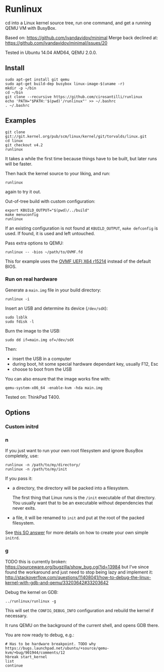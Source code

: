 # Runlinux

cd into a Linux kernel source tree, run one command, and get a running QEMU VM with BusyBox.

Based on: <https://github.com/ivandavidov/minimal> Merge back declined at: <https://github.com/ivandavidov/minimal/issues/20>

Tested in Ubuntu 14.04 AMD64, QEMU 2.0.0.

## Install

    sudo apt-get install git qemu
    sudo apt-get build-dep busybox linux-image-$(uname -r)
    mkdir -p ~/bin
    cd ~/bin
    git clone --recursive https://github.com/cirosantilli/runlinux
    echo 'PATH="$PATH:'$(pwd)'/runlinux"' >> ~/.bashrc
    . ~/.bashrc

## Examples

	git clone git://git.kernel.org/pub/scm/linux/kernel/git/torvalds/linux.git
	cd linux
	git checkout v4.2
	runlinux

It takes a while the first time because things have to be built, but later runs will be faster.

Then hack the kernel source to your liking, and run:

	runlinux

again to try it out.

Out-of-tree build with custom configuration:

    export KBUILD_OUTPUT="$(pwd)/../build"
    make menuconfig
	runlinux

If an existing configuration is not found at `KBUILD_OUTPUT`, `make defconfig` is used. If found, it is used and left untouched.

Pass extra options to QEMU:

    runlinux -- -bios ~/path/to/OVMF.fd

This for example uses the [OVMF UEFI X64 r15214](https://sourceforge.net/projects/edk2/files/OVMF/OVMF-X64-r15214.zip/download) instead of the default BIOS.

### Run on real hardware

Generate a `main.img` file in your build directory:

    runlinux -i

Insert an USB and determine its device (`/dev/sdX`):

    sudo lsblk
    sudo fdisk -l

Burn the image to the USB:

    sudo dd if=main.img of=/dev/sdX

Then:

- insert the USB in a computer
- during boot, hit some special hardware dependant key, usually F12, Esc
- choose to boot from the USB

You can also ensure that the image works fine with:

    qemu-system-x86_64 -enable-kvm -hda main.img

Tested on: ThinkPad T400.

## Options

### Custom initrd

### n

If you just want to run your own root filesystem and ignore BusyBox completely, use:

    runlinux -n /path/to/my/directory/
    runlinux -n /path/to/my/init

If you pass it:

-   a directory, the directory will be packed into a filesystem.

    The first thing that Linux runs is the `/init` executable of that directory. You usually want that to be an executable without dependencies that never exits.

-   a file, it will be renamed to `init` and put at the root of the packed filesystem.

See [this SO answer](http://superuser.com/a/991733/128124) for more details on how to create your own simple `initrd`.

### g

TODO this is currently broken: <https://sourceware.org/bugzilla/show_bug.cgi?id=13984> but I've since found the workaround and just need to stop being lazy and implement it: <http://stackoverflow.com/questions/11408041/how-to-debug-the-linux-kernel-with-gdb-and-qemu/33203642#33203642>

Debug the kernel on GDB:

	../runlinux/runlinux -g

This will set the `CONFIG_DEBUG_INFO` configuration and rebuild the kernel if necessary.

It runs QEMU on the background of the current shell, and opens GDB there.

You are now ready to debug, e.g.:

    # Has to be hardware breakpoint. TODO why https://bugs.launchpad.net/ubuntu/+source/qemu-kvm/+bug/901944/comments/12
    hbreak start_kernel
    list
    continue
